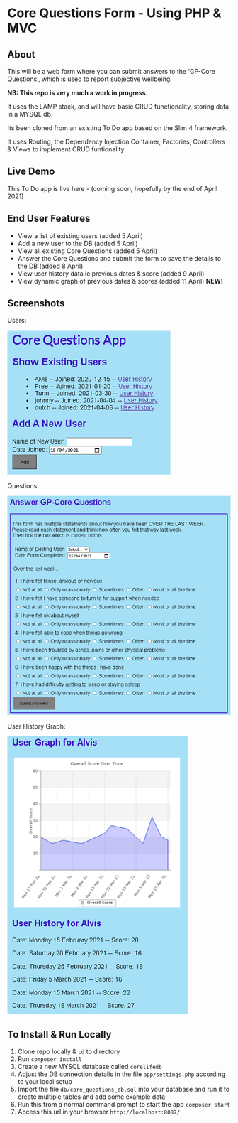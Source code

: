 # Core Questions Form - Using PHP & MVC

## About
This will be a web form where you can submit answers to the 'GP-Core Questions', which is used to report subjective wellbeing. 

**NB: This repo is very much a work in progress.**

It uses the LAMP stack, and will have basic CRUD functionality, storing data in a MYSQL db.

Its been cloned from an existing To Do app based on the Slim 4 framework.

It uses Routing, the Dependency Injection Container, Factories, Controllers & Views to implement CRUD funtionality

## Live Demo
This To Do app is live here - (coming soon, hopefully by the end of April 2021)

## End User Features
- View a list of existing users (added 5 April)
- Add a new user to the DB (added 5 April)
- View all existing Core Questions (added 5 April)
- Answer the Core Questions and submit the form to save the details to the DB (added 8 April)
- View user history data ie previous dates & score (added 9 April)
- View dynamic graph of previous dates & scores (added 11 April) **NEW!**

## Screenshots
Users: 

![Image of Users](core_questions_app_users.PNG)

Questions: 

![Image of Core Questions](core_questions_app_questions.PNG)

User History Graph:

![Image of Users](core_questions_app_graph.PNG)
<!-- core_questions_app_questions.PNG
core_questions_app_users.PNG
core_questions_app_graph.PNG -->

## To Install & Run Locally
1. Clone repo locally & `cd` to directory
2. Run `composer install`
3. Create a new MYSQL database called `corelifedb`
4. Adjust the DB connection details in the file `app/settings.php` according to your local setup
5. Import the file `db/core_questions_db.sql` into your database and run it to create multiple tables and add some example data
6. Run this from a normal command prompt to start the app `composer start`
7. Access this url in your browser `http://localhost:8087/`

